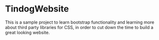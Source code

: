 # TindogWebsite
This is a sample project to learn bootstrap functionality and learning more about third party libraries for CSS, in order to cut down the time to build a great looking website.

